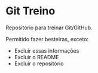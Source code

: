 # Git Treino

Repositório para treinar Git/GitHub.

Permitido fazer besteiras, exceto:
* Excluir essas informações
* Excluir o README
* Excluir o repositório
